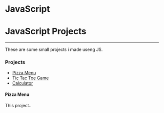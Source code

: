 # JavaScript
<h1> JavaScript Projects</h1>
<hr>
These are some small projects i made useng JS.

<h3> Projects</h3>
<ul>
  <li> <a href="">Pizza Menu</a>
  <li> <a href="">Tic Tac Toe Game</a>
  <li> <a href="">Calculator</a>
 </ul>
 
 <h4>Pizza Menu</h4>
 This project..
